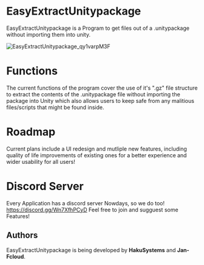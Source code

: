 ﻿# EasyExtractUnitypackage
EasyExtractUnitypackage is a Program to get files out of a .unitypackage without importing them into unity.

![EasyExtractUnitypackage_qy1varpM3F](https://user-images.githubusercontent.com/47220014/155371334-2c00a26e-d384-4934-9a4d-5a18c1b772a8.gif)

# Functions
The current functions of the program cover the use of it's ".gz" file structure to extract the contents of the .unitypackage file without importing the package into Unity which also allows users to keep safe from any malitious files/scripts that might be found inside.

# Roadmap
Current plans include a UI redesign and mutliple new features, including quality of life improvements of existing ones for a better experience and wider usability for all users!

# Discord Server
Every Application has a discord server Nowdays, so we do too!
https://discord.gg/Wn7XfhPCyD
Feel free to join and sugguest some Features!

## Authors
EasyExtractUnitypackage is being developed by **HakuSystems** and **Jan-Fcloud**.
